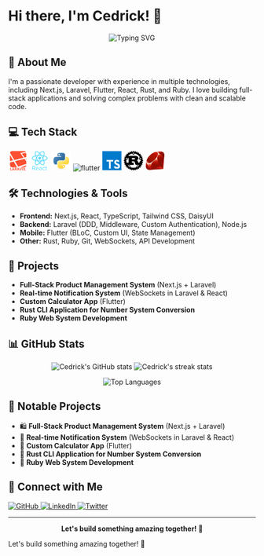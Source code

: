 # Hi there, I'm Cedrick! 👋

<div align="center">
  <img src="https://readme-typing-svg.herokuapp.com?font=Fira+Code&size=27&duration=3000&pause=1000&color=2F81F7&center=true&vCenter=true&random=false&width=435&lines=Hi%2C+I%27m+Cedrick+%F0%9F%91%8B;Full+Stack+Developer;Always+Learning+New+Things" alt="Typing SVG" />
</div>

## 🚀 About Me

I'm a passionate developer with experience in multiple technologies, including Next.js, Laravel, Flutter, React, Rust, and Ruby. I love building full-stack applications and solving complex problems with clean and scalable code.

## 💻 Tech Stack

<p align="left">
  <img src="https://raw.githubusercontent.com/devicons/devicon/master/icons/laravel/laravel-plain-wordmark.svg" alt="laravel" width="40" height="40"/>
  <img src="https://raw.githubusercontent.com/devicons/devicon/master/icons/react/react-original-wordmark.svg" alt="react" width="40" height="40"/>
  <img src="https://raw.githubusercontent.com/devicons/devicon/master/icons/python/python-original.svg" alt="python" width="40" height="40"/>
  <img src="https://www.vectorlogo.zone/logos/flutterio/flutterio-icon.svg" alt="flutter" width="40" height="40"/>
  <img src="https://raw.githubusercontent.com/devicons/devicon/master/icons/typescript/typescript-original.svg" alt="typescript" width="40" height="40"/>
  <img src="https://raw.githubusercontent.com/devicons/devicon/master/icons/rust/rust-plain.svg" alt="rust" width="40" height="40"/>
  <img src="https://raw.githubusercontent.com/devicons/devicon/master/icons/ruby/ruby-original.svg" alt="ruby" width="40" height="40"/>
</p>

## 🛠️ Technologies & Tools

- **Frontend:** Next.js, React, TypeScript, Tailwind CSS, DaisyUI
- **Backend:** Laravel (DDD, Middleware, Custom Authentication), Node.js
- **Mobile:** Flutter (BLoC, Custom UI, State Management)
- **Other:** Rust, Ruby, Git, WebSockets, API Development

## 📌 Projects

- **Full-Stack Product Management System** (Next.js + Laravel)
- **Real-time Notification System** (WebSockets in Laravel & React)
- **Custom Calculator App** (Flutter)
- **Rust CLI Application for Number System Conversion**
- **Ruby Web System Development**

## 📊 GitHub Stats

<p align="center">
  <img src="https://github-readme-stats.vercel.app/api?username=Cedrick&show_icons=true&theme=tokyonight" alt="Cedrick's GitHub stats" />
  <img src="https://github-readme-streak-stats.herokuapp.com/?user=Cedrick&theme=tokyonight" alt="Cedrick's streak stats" />
</p>

<p align="center">
  <img src="https://github-readme-stats.vercel.app/api/top-langs/?username=Cedrick&layout=compact&theme=tokyonight" alt="Top Languages" />
</p>

## 🎯 Notable Projects

- 🛍️ **Full-Stack Product Management System** (Next.js + Laravel)
- 📱 **Real-time Notification System** (WebSockets in Laravel & React)
- 🧮 **Custom Calculator App** (Flutter)
- 🦀 **Rust CLI Application for Number System Conversion**
- 💎 **Ruby Web System Development**

## 🤝 Connect with Me

<p align="left">
  <a href="https://github.com/Cedrick" target="_blank">
    <img src="https://img.shields.io/badge/GitHub-100000?style=for-the-badge&logo=github&logoColor=white" alt="GitHub"/>
  </a>
  <a href="https://linkedin.com/in/Cedrick" target="_blank">
    <img src="https://img.shields.io/badge/LinkedIn-0077B5?style=for-the-badge&logo=linkedin&logoColor=white" alt="LinkedIn"/>
  </a>
  <a href="https://twitter.com/CedrickDev" target="_blank">
    <img src="https://img.shields.io/badge/Twitter-1DA1F2?style=for-the-badge&logo=twitter&logoColor=white" alt="Twitter"/>
  </a>
</p>

---

<div align="center">
  <b>Let's build something amazing together! 🚀</b>
</div>

<!-- ## 📫 Connect with Me

- GitHub: [github.com/Cedrick](https://github.com/Cedrick)
- LinkedIn: [linkedin.com/in/Cedrick](https://linkedin.com/in/Cedrick)
- Twitter: [@CedrickDev](https://twitter.com/CedrickDev) -->

Let's build something amazing together! 🚀
